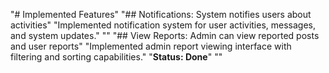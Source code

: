 "# Implemented Features" 
"## Notifications: System notifies users about activities" 
"Implemented notification system for user activities, messages, and system updates." 
"" 
"## View Reports: Admin can view reported posts and user reports" 
"Implemented admin report viewing interface with filtering and sorting capabilities." 
"**Status: Done**" 
"" 
